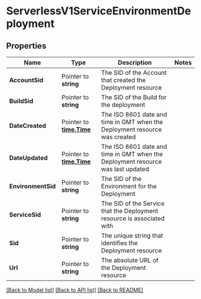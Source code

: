 # ServerlessV1ServiceEnvironmentDeployment

## Properties
Name | Type | Description | Notes
------------ | ------------- | ------------- | -------------
**AccountSid** | Pointer to **string** | The SID of the Account that created the Deployment resource |
**BuildSid** | Pointer to **string** | The SID of the Build for the deployment |
**DateCreated** | Pointer to [**time.Time**](time.Time.md) | The ISO 8601 date and time in GMT when the Deployment resource was created |
**DateUpdated** | Pointer to [**time.Time**](time.Time.md) | The ISO 8601 date and time in GMT when the Deployment resource was last updated |
**EnvironmentSid** | Pointer to **string** | The SID of the Environment for the Deployment |
**ServiceSid** | Pointer to **string** | The SID of the Service that the Deployment resource is associated with |
**Sid** | Pointer to **string** | The unique string that identifies the Deployment resource |
**Url** | Pointer to **string** | The absolute URL of the Deployment resource |

[[Back to Model list]](../README.md#documentation-for-models) [[Back to API list]](../README.md#documentation-for-api-endpoints) [[Back to README]](../README.md)


